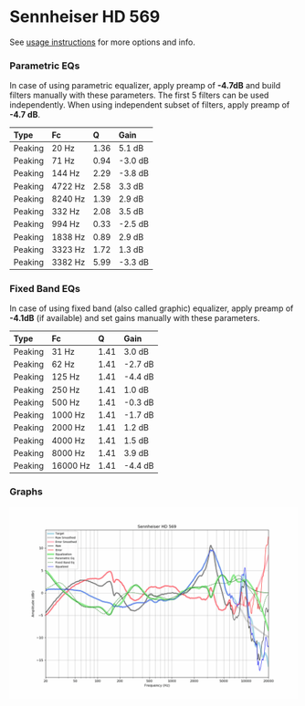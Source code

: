 # Sennheiser HD 569
See [usage instructions](https://github.com/jaakkopasanen/AutoEq#usage) for more options and info.

### Parametric EQs
In case of using parametric equalizer, apply preamp of **-4.7dB** and build filters manually
with these parameters. The first 5 filters can be used independently.
When using independent subset of filters, apply preamp of **-4.7 dB**.

| Type    | Fc      |    Q | Gain    |
|:--------|:--------|:-----|:--------|
| Peaking | 20 Hz   | 1.36 | 5.1 dB  |
| Peaking | 71 Hz   | 0.94 | -3.0 dB |
| Peaking | 144 Hz  | 2.29 | -3.8 dB |
| Peaking | 4722 Hz | 2.58 | 3.3 dB  |
| Peaking | 8240 Hz | 1.39 | 2.9 dB  |
| Peaking | 332 Hz  | 2.08 | 3.5 dB  |
| Peaking | 994 Hz  | 0.33 | -2.5 dB |
| Peaking | 1838 Hz | 0.89 | 2.9 dB  |
| Peaking | 3323 Hz | 1.72 | 1.3 dB  |
| Peaking | 3382 Hz | 5.99 | -3.3 dB |

### Fixed Band EQs
In case of using fixed band (also called graphic) equalizer, apply preamp of **-4.1dB**
(if available) and set gains manually with these parameters.

| Type    | Fc       |    Q | Gain    |
|:--------|:---------|:-----|:--------|
| Peaking | 31 Hz    | 1.41 | 3.0 dB  |
| Peaking | 62 Hz    | 1.41 | -2.7 dB |
| Peaking | 125 Hz   | 1.41 | -4.4 dB |
| Peaking | 250 Hz   | 1.41 | 1.0 dB  |
| Peaking | 500 Hz   | 1.41 | -0.3 dB |
| Peaking | 1000 Hz  | 1.41 | -1.7 dB |
| Peaking | 2000 Hz  | 1.41 | 1.2 dB  |
| Peaking | 4000 Hz  | 1.41 | 1.5 dB  |
| Peaking | 8000 Hz  | 1.41 | 3.9 dB  |
| Peaking | 16000 Hz | 1.41 | -4.4 dB |

### Graphs
![](./Sennheiser%20HD%20569.png)